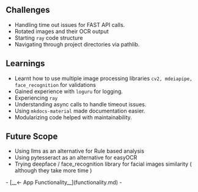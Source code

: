 
## Challenges
- Handling time out issues for FAST API calls.
- Rotated images and their OCR output
- Starting `ray` code structure
- Navigating through project directories via pathlib.

## Learnings
- Learnt how to use multiple image processing libraries `cv2, mdeiapipe, face_recognition` for validations
- Gained experience with `loguru` for logging.
- Experiencing `ray` 
- Understanding async calls to handle timeout issues.
- Using `mkdocs-material` made documentation easier.
- Modularizing code helped with maintainability.

## Future Scope
- Using llms as an alternative for Rule based analysis
- Using pytesseract as an alternative for easyOCR
- Trying deepface / face_recognition library for facial images similarity ( although they take more time )

<div class="grid cards" markdown>
  - [__<- App Functionality__](functionality.md)
  - 
</div>